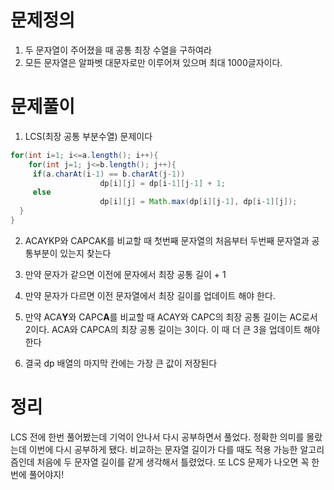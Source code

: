 # 문제정의

1. 두 문자열이 주어졌을 때 공통 최장 수열을 구하여라
2. 모든 문자열은 알파벳 대문자로만 이루어져 있으며 최대 1000글자이다.

# 문제풀이

1. LCS(최장 공통 부분수열) 문제이다

```java
for(int i=1; i<=a.length(); i++){
	for(int j=1; j<=b.length(); j++){
     if(a.charAt(i-1) == b.charAt(j-1))  
					dp[i][j] = dp[i-1][j-1] + 1;
     else                            
					dp[i][j] = Math.max(dp[i][j-1], dp[i-1][j]);
  }
}
```

2. ACAYKP와 CAPCAK를 비교할 때 첫번째 문자열의 처음부터 두번째 문자열과 공통부분이 있는지 찾는다

3. 만약 문자가 같으면 이전에 문자에서 최장 공통 길이 + 1

4. 만약 문자가 다르면 이전 문자열에서 최장 길이를 업데이트 해야 한다. 

1. 만약 ACA**Y**와 CAPC**A**를 비교할 때 ACAY와 CAPC의 최장 공통 길이는 AC로서 2이다. ACA와 CAPCA의 최장 공통 길이는 3이다. 이 때 더 큰 3을 업데이트 해야 한다

5. 결국 dp 배열의 마지막 칸에는 가장 큰 값이 저장된다

# 정리

LCS 전에 한번 풀어봤는데 기억이 안나서 다시 공부하면서 풀었다. 정확한 의미를 몰랐는데 이번에 다시 공부하게 됐다. 비교하는 문자열 길이가 다를 때도 적용 가능한 알고리즘인데 처음에 두 문자열 길이를 같게 생각해서 틀렸었다. 또 LCS 문제가 나오면 꼭 한번에 풀어야지!
